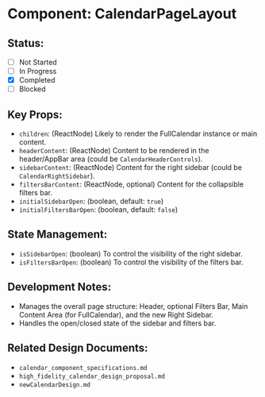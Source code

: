 # Component: CalendarPageLayout

## Status:
- [ ] Not Started
- [ ] In Progress
- [x] Completed
- [ ] Blocked

## Key Props:
- `children`: (ReactNode) Likely to render the FullCalendar instance or main content.
- `headerContent`: (ReactNode) Content to be rendered in the header/AppBar area (could be `CalendarHeaderControls`).
- `sidebarContent`: (ReactNode) Content for the right sidebar (could be `CalendarRightSidebar`).
- `filtersBarContent`: (ReactNode, optional) Content for the collapsible filters bar.
- `initialSidebarOpen`: (boolean, default: `true`)
- `initialFiltersBarOpen`: (boolean, default: `false`)

## State Management:
- `isSidebarOpen`: (boolean) To control the visibility of the right sidebar.
- `isFiltersBarOpen`: (boolean) To control the visibility of the filters bar.

## Development Notes:
- Manages the overall page structure: Header, optional Filters Bar, Main Content Area (for FullCalendar), and the new Right Sidebar.
- Handles the open/closed state of the sidebar and filters bar.

## Related Design Documents:
- `calendar_component_specifications.md`
- `high_fidelity_calendar_design_proposal.md`
- `newCalendarDesign.md`
